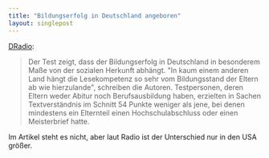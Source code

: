 ```yaml
---
title: "Bildungserfolg in Deutschland angeboren"
layout: singlepost
---
```


[DRadio](http://www.dradio.de/aktuell/2278772/):

> Der Test zeigt, dass der Bildungserfolg in Deutschland in besonderem Maße von der sozialen Herkunft abhängt. "In kaum einem anderen Land hängt die Lesekompetenz so sehr vom Bildungsstand der Eltern ab wie hierzulande", schreiben die Autoren. Testpersonen, deren Eltern weder Abitur noch Berufsausbildung haben, erzielten in Sachen Textverständnis im Schnitt 54 Punkte weniger als jene, bei denen mindestens ein Elternteil einen Hochschulabschluss oder einen Meisterbrief hatte.

Im Artikel steht es nicht, aber laut Radio ist der Unterschied nur in den USA größer.